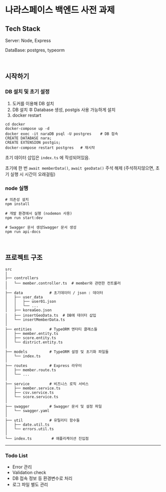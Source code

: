 # 나라스페이스 백엔드 사전 과제

## Tech Stack

Server: Node, Express

DataBase: postgres, typeorm

</br>

## 시작하기

### DB 설치 및 초기 설정

1. 도커를 이용해 DB 설치
2. DB 설치 후 Database 생성, postgis 사용 가능하게 설치
3. docker restart

```
cd docker
docker-compose up -d
docker exec -it naraDB psql -U postgres    # DB 접속
CREATE DATABASE nara;
CREATE EXTENSION postgis;
docker-compose restart postgres   # 재시작
```

초기 데이터 삽입은 `index.ts` 에 작성되어있음.

초기에 한 번 `await memberData()`, `await geoData()` 주석 해제 (주석하지않으면, 초기 실행 시 시간이 오래걸림)

### node 실행

```
# 의존성 설치
npm install

# 개발 환경에서 실행 (nodemon 사용)
npm run start:dev

# Swagger 문서 생성Swagger 문서 생성
npm run api-docs
```

</br>

## 프로젝트 구조

```
src
│
├── controllers
│   └── member.controller.ts  # member와 관련한 컨트롤러
│
├── data            # 초기데이터 / json : 데이터
│   ├── user_data
│   │   ├── user01.json
│   │   └── ...
│   ├── koreaGeo.json
│   ├── insertGeoData.ts  # DB에 데이터 삽입
│   └── insertMemberData.ts
│
├── entities        # TypeORM 엔터티 클래스들
│   ├── member.entity.ts
│   ├── score.entity.ts
│   └── district.entity.ts
│
├── models          # TypeORM 설정 및 초기화 파일들
│   └── index.ts
│
├── routes          # Express 라우터
│   ├── member.route.ts
│   └── ...
│
├── service         # 비즈니스 로직 서비스
│   ├── member.service.ts
│   ├── csv.service.ts
│   └── score.service.ts
│
├── swagger         # Swagger 문서 및 설정 파일
│   └── swagger.yaml
│
├── util            # 유틸리티 함수들
│   ├── date.util.ts
│   └── errors.util.ts
│
└── index.ts         # 애플리케이션 진입점

```

---

### Todo List

- Error 관리
- Validation check
- DB 접속 정보 등 환경변수로 처리
- 로그 파일 별도 관리
